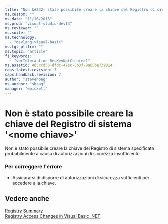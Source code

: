 ```yaml
---
title: "Non &#232; stato possibile creare la chiave del Registro di sistema &#39;&lt;nome chiave&gt;&#39; | Microsoft Docs"
ms.custom: ""
ms.date: "11/16/2016"
ms.prod: "visual-studio-dev14"
ms.reviewer: ""
ms.suite: ""
ms.technology: 
  - "devlang-visual-basic"
ms.tgt_pltfrm: ""
ms.topic: "article"
f1_keywords: 
  - "vbrInteraction_ResKeyNotCreated1"
ms.assetid: 465ccd53-dfdc-47ec-8b3f-9a65ba739314
caps.latest.revision: 7
caps.handback.revision: 7
author: "stevehoag"
ms.author: "shoag"
manager: "wpickett"
---
```

# Non &#232; stato possibile creare la chiave del Registro di sistema &#39;&lt;nome chiave&gt;&#39;
Non è stato possibile creare la chiave del Registro di sistema specificata probabilmente a causa di autorizzazioni di sicurezza insufficienti.  
  
### Per correggere l'errore  
  
-   Assicurarsi di disporre di autorizzazioni di sicurezza sufficienti per accedere alla chiave.  
  
## Vedere anche  
 [Registry Summary](/dotnet/visual-basic/language-reference/keywords/registry-summary)   
 [Registry Access Changes in Visual Basic .NET](http://msdn.microsoft.com/it-it/b58f7687-f4db-448a-a865-07f62fd16fb2)